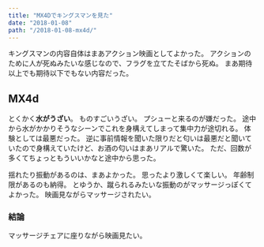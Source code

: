 ```yaml
---
title: "MX4Dでキングスマンを見た"
date: "2018-01-08"
path: "/2018-01-08-mx4d/"
---
```


キングスマンの内容自体はまあアクション映画としてよかった。
アクションのために人が死ぬみたいな感じなので、フラグを立てたそばから死ぬ。
まあ期待以上でも期待以下でもない内容だった。

## MX4d
とくかく**水がうざい**。
ものすごいうざい。
プシューと来るのが嫌だった。
途中から水がかかりそうなシーンでこれを身構えてしまって集中力が途切れる。
体験としては最悪だった。
逆に事前情報を聞いた限りだと匂いは最悪だと聞いていたので身構えていたけど、お酒の匂いはまあリアルで驚いた。
ただ、回数が多くてちょっともういいかなと途中から思った。

揺れたり振動があるのは、まあよかった。
思ったより激しくて楽しい。
年齢制限があるのも納得。
とゆうか、蹴られるみたいな振動のがマッサージっぽくてよかった。
映画見ながらマッサージされたい。

### 結論
マッサージチェアに座りながら映画見たい。

